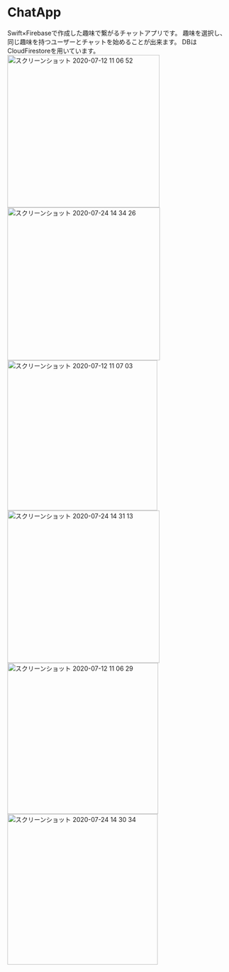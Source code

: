 # ChatApp
Swift×Firebaseで作成した趣味で繋がるチャットアプリです。
趣味を選択し、同じ趣味を持つユーザーとチャットを始めることが出来ます。
DBはCloudFirestoreを用いています。
<img width="343" alt="スクリーンショット 2020-07-12 11 06 52" src="https://user-images.githubusercontent.com/63889721/88375627-e19bc900-cdd6-11ea-9fa8-8ac713cb0632.png">
<img width="344" alt="スクリーンショット 2020-07-24 14 34 26" src="https://user-images.githubusercontent.com/63889721/88375712-0a23c300-cdd7-11ea-9d7b-a630d706b166.png">
<img width="338" alt="スクリーンショット 2020-07-12 11 07 03" src="https://user-images.githubusercontent.com/63889721/88375647-e8c2d700-cdd6-11ea-9dd7-d356e52393af.png">
<img width="343" alt="スクリーンショット 2020-07-24 14 31 13" src="https://user-images.githubusercontent.com/63889721/88375675-f5472f80-cdd6-11ea-8cab-eefebaa017bd.png">
<img width="340" alt="スクリーンショット 2020-07-12 11 06 29" src="https://user-images.githubusercontent.com/63889721/88375691-fbd5a700-cdd6-11ea-8ca7-8d32a500c672.png">
<img width="339" alt="スクリーンショット 2020-07-24 14 30 34" src="https://user-images.githubusercontent.com/63889721/88375745-1740b200-cdd7-11ea-8459-d74d423c9ea1.png">
